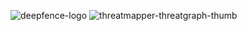 ![deepfence-logo](https://user-images.githubusercontent.com/103250705/219159119-53337076-ea03-49e4-9120-6470cce0bfd7.png)
![threatmapper-threatgraph-thumb](https://user-images.githubusercontent.com/103250705/219159150-66a184c2-af44-4774-a94e-46f2438a7c6e.jpg)

